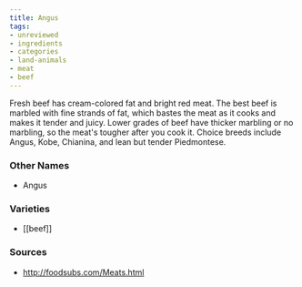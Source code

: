 ```yaml
---
title: Angus
tags:
- unreviewed
- ingredients
- categories
- land-animals
- meat
- beef
---
```

Fresh beef has cream-colored fat and bright red meat. The best beef is marbled with fine strands of fat, which bastes the meat as it cooks and makes it tender and juicy. Lower grades of beef have thicker marbling or no marbling, so the meat's tougher after you cook it. Choice breeds include Angus, Kobe, Chianina, and lean but tender Piedmontese.

### Other Names

* Angus

### Varieties

* [[beef]]

### Sources
* http://foodsubs.com/Meats.html
